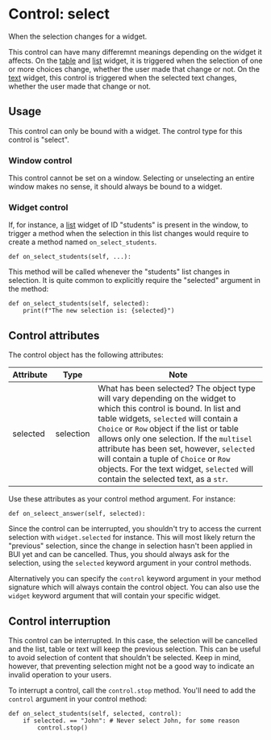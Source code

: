 # Control: select

When the selection changes for a widget.

This control can have many differemnt meanings depending on the
widget it affects.  On the [table](../layout/tag/table.md) and
[list](../layout/tag/list.md) widget, it is triggered when
the selection of one or more choices change, whether the user
made that change or not.  On the [text](../layout/tag/text.md)
widget, this control is triggered when the selected text changes,
whether the user made that change or not.

## Usage

This control can only be bound with a widget.  The control type for
this control is "select".

### Window control

This control cannot be set on a window.  Selecting or unselecting an
entire window makes no sense, it should always be bound to a
widget.

### Widget control

If, for instance, a [list](../layout/tag/list.md) widget of ID "students" is present in the window, to trigger a method when the selection in this list changes would require to create a method named `on_select_students`.

    def on_select_students(self, ...):

This method will be called whenever the "students" list changes
in selection.  It is quite common to explicitly require the
"selected" argument in the method:

    def on_select_students(self, selected):
        print(f"The new selection is: {selected}")

## Control attributes

The control object has the following attributes:

| Attribute | Type      | Note                                |
| --------- | --------- | ----------------------------------- |
| selected | selection | What has been selected?  The object type will vary depending on the widget to which this control is bound.  In list and table widgets, `selected` will contain a `Choice` or `Row` object if the list or table allows only one selection. If the `multisel` attribute has been set, however, `selected` will contain a tuple of `Choice` or `Row` objects.  For the text widget, `selected` will contain the selected text, as a `str`. |

Use these attributes as your control method argument.  For instance:

    def on_seleect_answer(self, selected):

Since the control can be interrupted, you shouldn't try to access
the current selection with `widget.selected` for instance.  This will
most likely return the "previous" selection, since the change
in selection hasn't been applied in BUI yet and can be cancelled.
Thus, you should always ask for the selection, using the
`selected` keyword argument in your control methods.

Alternatively you can specify the `control` keyword argument in your
method signature which will always contain the control object.  You
can also use the `widget` keyword argument that will contain your
specific widget.

## Control interruption

This control can be interrupted.  In this case, the selection will
be cancelled and the list, table or text will keep the
previous selection.  This can be useful to avoid selection
of content that shouldn't be selected.  Keep in mind, however,
that preventing selection might not be a good way to indicate
an invalid operation to your users.

To interrupt a control, call the `control.stop` method.  You'll
need to add the `control` argument in your control method:

    def on_select_students(self, selected, control):
        if selected. == "John": # Never select John, for some reason
            control.stop()

